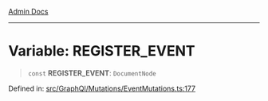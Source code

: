 [Admin Docs](/)

---

# Variable: REGISTER_EVENT

> `const` **REGISTER_EVENT**: `DocumentNode`

Defined in: [src/GraphQl/Mutations/EventMutations.ts:177](https://github.com/PalisadoesFoundation/talawa-admin/blob/main/src/GraphQl/Mutations/EventMutations.ts#L177)
